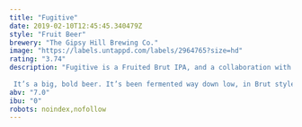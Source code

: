 ```yaml
---
title: "Fugitive"
date: 2019-02-10T12:45:45.340479Z
style: "Fruit Beer"
brewery: "The Gipsy Hill Brewing Co."
image: "https://labels.untappd.com/labels/2964765?size=hd"
rating: "3.74"
description: "Fugitive is a Fruited Brut IPA, and a collaboration with Verdant Brewing Co.  It’s a big, bold beer. It’s been fermented way down low, in Brut style, then liberally dry-hopped with Nelson Sauvin and Vic Secret, before being brought right back up to life again with bucket-loads of passion fruit, mango, peach and pineapple puree."
abv: "7.0"
ibu: "0"
robots: noindex,nofollow
---
```

